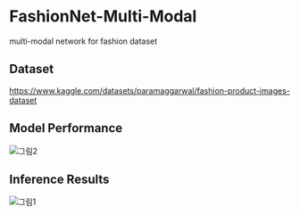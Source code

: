 # FashionNet-Multi-Modal
multi-modal network for fashion dataset 

## Dataset
https://www.kaggle.com/datasets/paramaggarwal/fashion-product-images-dataset

## Model Performance 
![그림2](https://github.com/user-attachments/assets/9f504a03-499e-4fa0-a501-2c8b678d39b0)

## Inference Results
![그림1](https://github.com/user-attachments/assets/22437bd1-a368-4fe9-b446-e693afd859b6)

